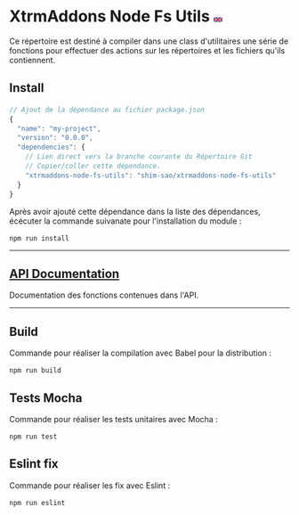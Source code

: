 # XtrmAddons Node Fs Utils [![en-GB](https://github.com/shim-sao/assets/blob/master/images/united-kingdom-flag-icon-16.png)](README.md)

Ce répertoire est destiné à compiler dans une class d'utilitaires une série de fonctions pour effectuer des actions sur les répertoires et les fichiers qu'ils contiennent.

## Install

```js
// Ajout de la dépendance au fichier package.json
{
  "name": "my-project",
  "version": "0.0.0",
  "dependencies": {
    // Lien direct vers la branche courante du Répertoire Git
    // Copier/coller cette dépendance.
    "xtrmaddons-node-fs-utils": "shim-sao/xtrmaddons-node-fs-utils"
  }
}
```

Après avoir ajouté cette dépendance dans la liste des dépendances, écécuter la commande suivanate pour l'installation du module :

```batch
npm run install
```

---

## [API Documentation](docs/README.fr-FR.md)

Documentation des fonctions contenues dans l'API.

---


## Build

Commande pour réaliser la compilation avec Babel pour la distribution :

```batch
npm run build
```

## Tests Mocha

Commande pour réaliser les tests unitaires avec Mocha :

```batch
npm run test
```

## Eslint fix

Commande pour réaliser les fix avec Eslint :

```batch
npm run eslint
```
